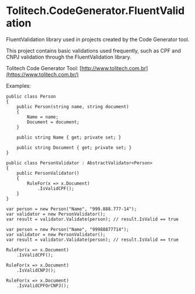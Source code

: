 # Tolitech.CodeGenerator.FluentValidation
FluentValidation library used in projects created by the Code Generator tool.

This project contains basic validations used frequently, such as CPF and CNPJ validation through the FluentValidation library. 

Tolitech Code Generator Tool: [http://www.tolitech.com.br](https://www.tolitech.com.br/)

Examples:

```
public class Person
{
    public Person(string name, string document)
    {
        Name = name;
        Document = document;
    }

    public string Name { get; private set; }

    public string Document { get; private set; }
}
```

```
public class PersonValidator : AbstractValidator<Person>
{
    public PersonValidator()
    {
        RuleFor(x => x.Document)
            .IsValidCPF();
    }
}
```

```
var person = new Person("Name", "999.888.777-14");
var validator = new PersonValidator();
var result = validator.Validate(person); // result.IsValid == true
```

```
var person = new Person("Name", "99988877714");
var validator = new PersonValidator();
var result = validator.Validate(person); // result.IsValid == true
```

```
RuleFor(x => x.Document)
    .IsValidCPF();
```

```
RuleFor(x => x.Document)
    .IsValidCNPJ();
```

```
RuleFor(x => x.Document)
    .IsValidCPFOrCNPJ();
```